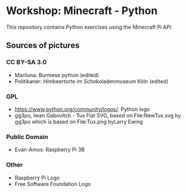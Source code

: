 # Workshop: Minecraft - Python
This repository contains Python exercises using the Minecraft Pi API


## Sources of pictures
### CC BY-SA 3.0
 - Mariluna: Burmese python (edited)
 - Politikaner: Himbeertorte im Schokoladenmuseum Köln (edited)

### GPL
 - https://www.python.org/community/logos/: Python logo
 - gg3po, Iwan Gabovitch - Tux Flat SVG, based on File:NewTux.svg by gg3po which is based on File:Tux.png byLarry Ewing

### Public Domain
 - Evan-Amos: Raspberry Pi 3B

### Other
- Raspberry Pi Logo
- Free Software Foundation Logo
